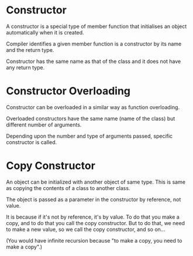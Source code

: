 # Constructor

A constructor is a special type of member function that initialises an object automatically when it is created.

Compiler identifies a given member function is a constructor by its name and the return type.

Constructor has the same name as that of the class and it does not have any return type. 

# Constructor Overloading

Constructor can be overloaded in a similar way as function overloading.

Overloaded constructors have the same name (name of the class) but different number of arguments.

Depending upon the number and type of arguments passed, specific constructor is called.

# Copy Constructor

An object can be initialized with another object of same type. This is same as copying the contents of a class to another class.

The object is passed as a parameter in the constructor by reference, not value.


It is because if it's not by reference, it's by value. To do that you make a copy, and to do that you call the copy constructor. But to do that, we need to make a new value, so we call the copy constructor, and so on...

(You would have infinite recursion because "to make a copy, you need to make a copy".)
